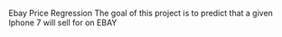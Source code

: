 Ebay Price Regression
The goal of this project is to predict that a given Iphone 7 will sell for on EBAY
